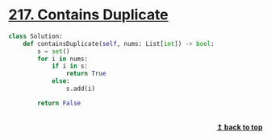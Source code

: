 
# [217. Contains Duplicate](https://leetcode.com/problems/contains-duplicate/)

```python
class Solution:
    def containsDuplicate(self, nums: List[int]) -> bool:
        s = set()
        for i in nums:
            if i in s:
                return True
            else:
                s.add(i)

        return False
```


<br/>
<div align="right">
    <b><a href="#top">↥ back to top</a></b>
</div>
<br/>
